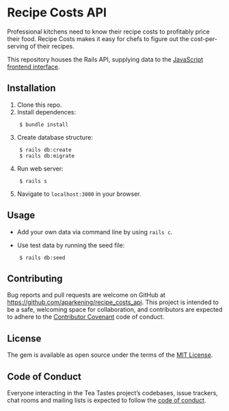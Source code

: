 # Recipe Costs API

Professional kitchens need to know their recipe costs to profitably price their food. Recipe Costs makes it easy for chefs to figure out the cost-per-serving of their recipes. 

This repository houses the Rails API, supplying data to the [JavaScript frontend interface](https://github.com/aparkening/recipe_costs_frontend). 

## Installation

1. Clone this repo.
2. Install dependences:
```
    $ bundle install
```
3. Create database structure:
```
    $ rails db:create
    $ rails db:migrate
```
4. Run web server:
```
    $ rails s
```
5. Navigate to `localhost:3000` in your browser.

## Usage

- Add your own data via command line by using `rails c`.

- Use test data by running the seed file:

```
    $ rails db:seed
```

## Contributing

Bug reports and pull requests are welcome on GitHub at https://github.com/aparkening/recipe_costs_api. This project is intended to be a safe, welcoming space for collaboration, and contributors are expected to adhere to the [Contributor Covenant](http://contributor-covenant.org) code of conduct.

## License

The gem is available as open source under the terms of the [MIT License](https://opensource.org/licenses/MIT).

## Code of Conduct

Everyone interacting in the Tea Tastes project’s codebases, issue trackers, chat rooms and mailing lists is expected to follow the [code of conduct](https://github.com/aparkening/recipe_costs_api/blob/master/CODE_OF_CONDUCT.md).
